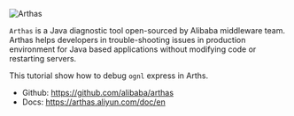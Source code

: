 ![Arthas](https://arthas.aliyun.com/doc/_images/arthas.png)

`Arthas` is a Java diagnostic tool open-sourced by Alibaba middleware team. Arthas helps developers in trouble-shooting issues in production environment for Java based applications without modifying code or restarting servers.

This tutorial show how to debug `ognl` express in Arths.

- Github: https://github.com/alibaba/arthas
- Docs: https://arthas.aliyun.com/doc/en
